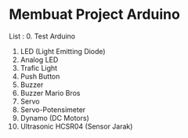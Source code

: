 # Membuat Project Arduino

List :
0. Test Arduino
1. LED (Light Emitting Diode)
2. Analog LED
3. Trafic Light
4. Push Button
5. Buzzer
6. Buzzer Mario Bros
7. Servo 
8. Servo-Potensimeter
9. Dynamo (DC Motors)
10. Ultrasonic HCSR04 (Sensor Jarak)
